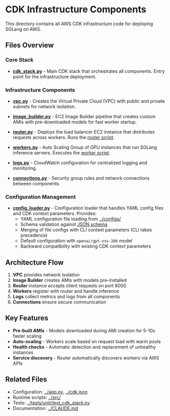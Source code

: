 # CDK Infrastructure Components

This directory contains all AWS CDK infrastructure code for deploying SGLang on AWS.

## Files Overview

### Core Stack
- **[cdk_stack.py](./cdk_stack.py)** - Main CDK stack that orchestrates all components. Entry point for the infrastructure deployment.

### Infrastructure Components

- **[vpc.py](./vpc.py)** - Creates the Virtual Private Cloud (VPC) with public and private subnets for network isolation.

- **[image_builder.py](./image_builder.py)** - EC2 Image Builder pipeline that creates custom AMIs with pre-downloaded models for fast worker startup.

- **[router.py](./router.py)** - Deploys the load balancer EC2 instance that distributes requests across workers. Runs the [router script](../src/run_router.py).

- **[workers.py](./workers.py)** - Auto Scaling Group of GPU instances that run SGLang inference servers. Executes the [worker script](../src/run_worker.py).

- **[logs.py](./logs.py)** - CloudWatch configuration for centralized logging and monitoring.

- **[connections.py](./connections.py)** - Security group rules and network connections between components.

### Configuration Management

- **[config_loader.py](./config_loader.py)** - Configuration loader that handles YAML config files and CDK context parameters. Provides:
  - YAML configuration file loading from [../configs/](../configs/)
  - Schema validation against [JSON schema](../configs/schema/sglang-config-v1.0.json)
  - Merging of file configs with CLI context parameters (CLI takes precedence)
  - Default configuration with `openai/gpt-oss-20b` model
  - Backward compatibility with existing CDK context parameters

## Architecture Flow

1. **VPC** provides network isolation
2. **Image Builder** creates AMIs with models pre-installed
3. **Router** instance accepts client requests on port 8000
4. **Workers** register with router and handle inference
5. **Logs** collect metrics and logs from all components
6. **Connections** ensure secure communication

## Key Features

- **Pre-built AMIs** - Models downloaded during AMI creation for 5-10x faster scaling
- **Auto-scaling** - Workers scale based on request load with warm pools
- **Health checks** - Automatic detection and replacement of unhealthy instances
- **Service discovery** - Router automatically discovers workers via AWS APIs

## Related Files

- Configuration: [../app.py](../app.py), [../cdk.json](../cdk.json)
- Runtime scripts: [../src/](../src/)
- Tests: [../tests/unit/test_cdk_stack.py](../tests/unit/test_cdk_stack.py)
- Documentation: [../CLAUDE.md](../CLAUDE.md)